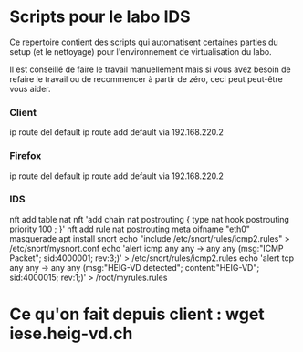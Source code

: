 # Scripts pour le labo IDS

Ce repertoire contient des scripts qui automatisent certaines parties du setup (et le nettoyage) pour l'environnement de virtualisation du labo.

Il est conseillé de faire le travail manuellement mais si vous avez besoin de refaire le travail ou de recommencer à partir de zéro, ceci peut peut-être vous aider.

### Client
ip route del default
ip route add default via 192.168.220.2


### Firefox
ip route del default
ip route add default via 192.168.220.2



### IDS
nft add table nat
nft 'add chain nat postrouting { type nat hook postrouting priority 100 ; }'
nft add rule nat postrouting meta oifname "eth0" masquerade
apt install snort
echo "include /etc/snort/rules/icmp2.rules" > /etc/snort/mysnort.conf
echo 'alert icmp any any -> any any (msg:"ICMP Packet"; sid:4000001; rev:3;)' > /etc/snort/rules/icmp2.rules
echo 'alert tcp any any -> any any (msg:"HEIG-VD detected"; content:"HEIG-VD"; sid:4000015; rev:1;)' > /root/myrules.rules

# Ce qu'on fait depuis client : wget iese.heig-vd.ch